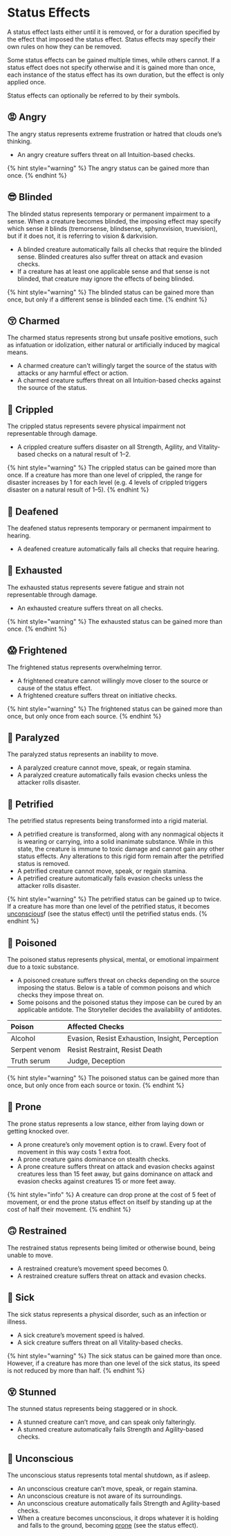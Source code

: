 # Status Effects

A status effect lasts either until it is removed, or for a duration specified by the effect that imposed the status effect. Status effects may specify their own rules on how they can be removed.

Some status effects can be gained multiple times, while others cannot. If a status effect does not specify otherwise and it is gained more than once, each instance of the status effect has its own duration, but the effect is only applied once.

Status effects can optionally be referred to by their symbols.

## 😡 Angry

The angry status represents extreme frustration or hatred that clouds one’s thinking.

* An angry creature suffers threat on all Intuition-based checks.

{% hint style="warning" %}
The angry status can be gained more than once.
{% endhint %}

## 😎 Blinded

The blinded status represents temporary or permanent impairment to a sense. When a creature becomes blinded, the imposing effect may specify which sense it blinds \(tremorsense, blindsense, sphynxvision, truevision\), but if it does not, it is referring to vision & darkvision.

* A blinded creature automatically fails all checks that require the blinded sense. Blinded creatures also suffer threat on attack and evasion checks.
* If a creature has at least one applicable sense and that sense is not blinded, that creature may ignore the effects of being blinded.

{% hint style="warning" %}
The blinded status can be gained more than once, but only if a different sense is blinded each time.
{% endhint %}

## 😚 Charmed

The charmed status represents strong but unsafe positive emotions, such as infatuation or idolization, either natural or artificially induced by magical means.

* A charmed creature can't willingly target the source of the status with attacks or any harmful effect or action.
* A charmed creature suffers threat on all Intuition-based checks against the source of the status.

## 🦴 Crippled

The crippled status represents severe physical impairment not representable through damage.

* A crippled creature suffers disaster on all Strength, Agility, and Vitality-based checks on a natural result of 1–2.

{% hint style="warning" %}
The crippled status can be gained more than once. If a creature has more than one level of crippled, the range for disaster increases by 1 for each level \(e.g. 4 levels of crippled triggers disaster on a natural result of 1–5\).
{% endhint %}

## 📯 Deafened

The deafened status represents temporary or permanent impairment to hearing.

* A deafened creature automatically fails all checks that require hearing.

## 🥵 Exhausted

The exhausted status represents severe fatigue and strain not representable through damage.

* An exhausted creature suffers threat on all checks.

{% hint style="warning" %}
The exhausted status can be gained more than once.
{% endhint %}

## 😱 Frightened

The frightened status represents overwhelming terror.

* A frightened creature cannot willingly move closer to the source or cause of the status effect.
* A frightened creature suffers threat on initiative checks.

{% hint style="warning" %}
The frightened status can be gained more than once, but only once from each source.
{% endhint %}

## 😬 Paralyzed

The paralyzed status represents an inability to move.

* A paralyzed creature cannot move, speak, or regain stamina.
* A paralyzed creature automatically fails evasion checks unless the attacker rolls disaster.

## 🗻 Petrified

The petrified status represents being transformed into a rigid material.

* A petrified creature is transformed, along with any nonmagical objects it is wearing or carrying, into a solid inanimate substance. While in this state, the creature is immune to toxic damage and cannot gain any other status effects. Any alterations to this rigid form remain after the petrified status is removed.
* A petrified creature cannot move, speak, or regain stamina.
* A petrified creature automatically fails evasion checks unless the attacker rolls disaster.

{% hint style="warning" %}
The petrified status can be gained up to twice. If a creature has more than one level of the petrified status, it becomes [unconscious](status-effects.md#unconscious)f \(see the status effect\) until the petrified status ends.
{% endhint %}

## 🤢 Poisoned

The poisoned status represents physical, mental, or emotional impairment due to a toxic substance.

* A poisoned creature suffers threat on checks depending on the source imposing the status. Below is a table of common poisons and which checks they impose threat on.
* Some poisons and the poisoned status they impose can be cured by an applicable antidote. The Storyteller decides the availability of antidotes.

| Poison | Affected Checks |
| :--- | :--- |
| Alcohol | Evasion, Resist Exhaustion, Insight, Perception |
| Serpent venom | Resist Restraint, Resist Death |
| Truth serum | Judge, Deception |

{% hint style="warning" %}
The poisoned status can be gained more than once, but only once from each source or toxin.
{% endhint %}

## 🤸 Prone

The prone status represents a low stance, either from laying down or getting knocked over.

* A prone creature’s only movement option is to crawl. Every foot of movement in this way costs 1 extra foot.
* A prone creature gains dominance on stealth checks.
* A prone creature suffers threat on attack and evasion checks against creatures less than 15 feet away, but gains dominance on attack and evasion checks against creatures 15 or more feet away.

{% hint style="info" %}
A creature can drop prone at the cost of 5 feet of movement, or end the prone status effect on itself by standing up at the cost of half their movement.
{% endhint %}

## 🙃 Restrained

The restrained status represents being limited or otherwise bound, being unable to move.

* A restrained creature’s movement speed becomes 0.
* A restrained creature suffers threat on attack and evasion checks.

## 🤒 Sick

The sick status represents a physical disorder, such as an infection or illness.

* A sick creature’s movement speed is halved.
* A sick creature suffers threat on all Vitality-based checks.

{% hint style="warning" %}
The sick status can be gained more than once. However, if a creature has more than one level of the sick status, its speed is not reduced by more than half.
{% endhint %}

## 😵 Stunned

The stunned status represents being staggered or in shock.

* A stunned creature can’t move, and can speak only falteringly.
* A stunned creature automatically fails Strength and Agility-based checks.

## 👻 Unconscious

The unconscious status represents total mental shutdown, as if asleep.

* An unconscious creature can’t move, speak, or regain stamina.
* An unconscious creature is not aware of its surroundings.
* An unconscious creature automatically fails Strength and Agility-based checks.
* When a creature becomes unconscious, it drops whatever it is holding and falls to the ground, becoming [prone](status-effects.md#prone) \(see the status effect\).

